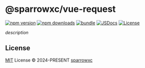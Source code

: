 # @sparrowxc/vue-request

[![npm version][npm-version-src]][npm-version-href]
[![npm downloads][npm-downloads-src]][npm-downloads-href]
[![bundle][bundle-src]][bundle-href]
[![JSDocs][jsdocs-src]][jsdocs-href]
[![License][license-src]][license-href]

_description_

## License

[MIT](./LICENSE) License © 2024-PRESENT [sparrowxc](https://github.com/sparrowxc)

<!-- Badges -->
[npm-version-src]: https://img.shields.io/npm/v/@sparrowxc/vue-request?style=flat&colorA=080f12&colorB=1fa669
[npm-version-href]: https://npmjs.com/package/@sparrowxc/vue-request
[npm-downloads-src]: https://img.shields.io/npm/dm/@sparrowxc/vue-request?style=flat&colorA=080f12&colorB=1fa669
[npm-downloads-href]: https://npmjs.com/package/@sparrowxc/vue-request
[bundle-src]: https://img.shields.io/bundlephobia/minzip/@sparrowxc/vue-request?style=flat&colorA=080f12&colorB=1fa669&label=minzip
[bundle-href]: https://bundlephobia.com/result?p=@sparrowxc/vue-request
[license-src]: https://img.shields.io/github/license/sparrowxc/vue-request.svg?style=flat&colorA=080f12&colorB=1fa669
[license-href]: https://github.com/sparrowxc/vue-request/blob/main/LICENSE
[jsdocs-src]: https://img.shields.io/badge/jsdocs-reference-080f12?style=flat&colorA=080f12&colorB=1fa669
[jsdocs-href]: https://www.jsdocs.io/package/@sparrowxc/vue-request
